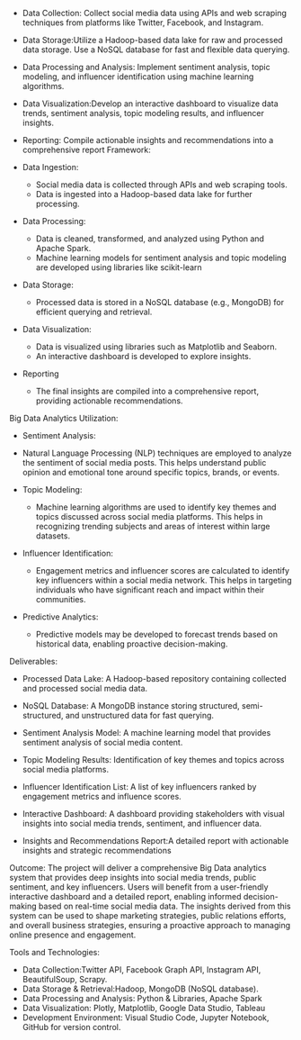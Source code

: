 - Data Collection: Collect social media data using APIs and web scraping techniques from platforms like Twitter, Facebook, and Instagram.

- Data Storage:Utilize a Hadoop-based data lake for raw and processed data storage. Use a NoSQL database for fast and flexible data querying.

- Data Processing and Analysis: Implement sentiment analysis, topic modeling, and influencer identification using machine learning algorithms.

- Data Visualization:Develop an interactive dashboard to visualize data trends, sentiment analysis, topic modeling results, and influencer insights.

- Reporting: Compile actionable insights and recommendations into a comprehensive report
Framework:
- Data Ingestion:
  - Social media data is collected through APIs and web scraping tools.
  - Data is ingested into a Hadoop-based data lake for further processing.
  
- Data Processing:
  - Data is cleaned, transformed, and analyzed using Python and Apache Spark.
  - Machine learning models for sentiment analysis and topic modeling are developed using libraries like scikit-learn
  
- Data Storage:
  - Processed data is stored in a NoSQL database (e.g., MongoDB) for efficient querying and retrieval.

- Data Visualization:
  - Data is visualized using libraries such as Matplotlib and Seaborn.
  - An interactive dashboard is developed to explore insights.

- Reporting
  - The final insights are compiled into a comprehensive report, providing actionable recommendations.


Big Data Analytics Utilization:
-  Sentiment Analysis:
  - Natural Language Processing (NLP) techniques are employed to analyze the sentiment of social media posts. This helps understand public opinion and emotional tone around specific topics, brands, or events.
  
- Topic Modeling:
  - Machine learning algorithms are used to identify key themes and topics discussed across social media platforms. This helps in recognizing trending subjects and areas of interest within large datasets.
  
- Influencer Identification:
  - Engagement metrics and influencer scores are calculated to identify key influencers within a social media network. This helps in targeting individuals who have significant reach and impact within their communities.
  
- Predictive Analytics:
  - Predictive models may be developed to forecast trends based on historical data, enabling proactive decision-making.


Deliverables:
- Processed Data Lake: A Hadoop-based repository containing collected and processed social media data.

- NoSQL Database: A MongoDB instance storing structured, semi-structured, and unstructured data for fast querying.

- Sentiment Analysis Model: A machine learning model that provides sentiment analysis of social media content.

- Topic Modeling Results: Identification of key themes and topics across social media platforms.

- Influencer Identification List: A list of key influencers ranked by engagement metrics and influence scores.

- Interactive Dashboard: A dashboard providing stakeholders with visual insights into social media trends, sentiment, and influencer data.

- Insights and Recommendations Report:A detailed report with actionable insights and strategic recommendations 


Outcome:
The project will deliver a comprehensive Big Data analytics system that provides deep insights into social media trends, public sentiment, and key influencers. Users will benefit from a user-friendly interactive dashboard and a detailed report, enabling informed decision-making based on real-time social media data. The insights derived from this system can be used to shape marketing strategies, public relations efforts, and overall business strategies, ensuring a proactive approach to managing online presence and engagement.


Tools and Technologies:
- Data Collection:Twitter API, Facebook Graph API, Instagram API, BeautifulSoup, Scrapy.
- Data Storage & Retrieval:Hadoop, MongoDB (NoSQL database).
- Data Processing and Analysis: Python & Libraries, Apache Spark
- Data Visualization: Plotly, Matplotlib, Google Data Studio, Tableau
- Development Environment: Visual Studio Code, Jupyter Notebook, GitHub for version control.


